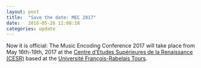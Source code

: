 ```yaml
---
layout: post
title:  "Save the date: MEC 2017"
date:   2016-05-26 12:08:18
categories: update
---
```

Now it is official: The Music Encoding Conference 2017 will take place from May 16th-19th, 2017 at the [Centre d'Études Supérieures de la Renaissance (CESR)](http://cesr.univ-tours.fr) based at the [Université François-Rabelais Tours](http://www.univ-tours.fr).